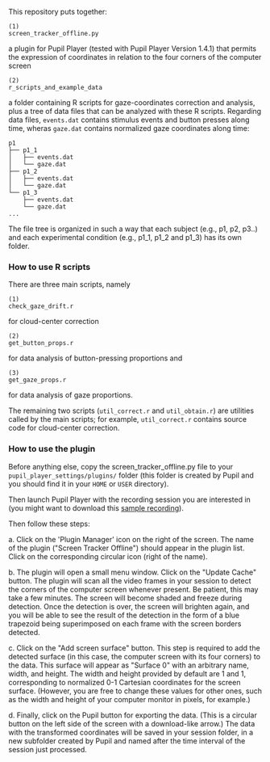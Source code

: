 This repository puts together:

```
(1)
screen_tracker_offline.py
```

a plugin for Pupil Player (tested with Pupil Player Version 1.4.1) that permits
the expression of coordinates in relation to the four corners of the computer
screen
   
```
(2)
r_scripts_and_example_data
```

a folder containing R scripts for gaze-coordinates correction and analysis, plus a tree of data files that can be analyzed with these R scripts. Regarding data files, `events.dat` contains stimulus events and button presses along time, wheras `gaze.dat` contains normalized gaze coordinates along time:

```
p1
├── p1_1
│   ├── events.dat
│   └── gaze.dat
├── p1_2
│   ├── events.dat
│   └── gaze.dat
└── p1_3
    ├── events.dat
    └── gaze.dat
...

```

The file tree is organized in such a way that each subject (e.g., p1, p2, p3..) and each experimental condition (e.g., p1_1, p1_2 and p1_3) has its own folder. 

### How to use R scripts

There are three main scripts, namely

```
(1)
check_gaze_drift.r
```

for cloud-center correction

```
(2)
get_button_props.r
```

for data analysis of button-pressing proportions and

```
(3)
get_gaze_props.r
```

for data analysis of gaze proportions.

The remaining two scripts (`util_correct.r` and `util_obtain.r`) are utilities called by the main scripts; for example, `util_correct.r` contains source code for cloud-center correction.

### How to use the plugin

Before anything else, copy the screen_tracker_offline.py file to your
`pupil_player_settings/plugins/` folder (this folder is created by Pupil and you
should find it in your `HOME` or `USER` directory).

Then launch Pupil Player with the recording session you are interested in (you might want to download this [sample recording](https://drive.google.com/open?id=15iIx_QB6ZSg0FnWvcD_0XHU6C8Ea3s32)).

Then follow these steps:

a. Click on the 'Plugin Manager' icon on the right of the screen. The name of
the plugin ("Screen Tracker Offline") should appear in the plugin list. Click on
the corresponding circular icon (right of the name).

b. The plugin will open a small menu window. Click on the "Update Cache" button. The
plugin will scan all the video frames in your session to detect the corners of
the computer screen whenever present. Be patient, this may take a few minutes.
The screen will become shaded and freeze during detection. Once the detection is
over, the screen will brighten again, and you will be able to see the result of
the detection in the form of a blue trapezoid being superimposed on each frame
with the screen borders detected.

c. Click on the "Add screen surface" button. This step is required to add the
detected surface (in this case, the computer screen with its four corners) to the data.
This surface will appear as "Surface 0" with an arbitrary name, width,
and height. The width and height provided by default are 1 and 1, corresponding
to normalized 0-1 Cartesian coordinates for the screen surface. (However, you
are free to change these values for other ones, such as the width and height of
your computer monitor in pixels, for example.)

d. Finally, click on the Pupil button for exporting the data. (This is a
circular button on the left side of the screen with a download-like arrow.) The
data with the transformed coordinates will be saved in your session folder, in a
new subfolder created by Pupil and named after the time interval of the session
just processed.